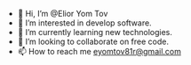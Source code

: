 - 👋 Hi, I’m @Elior Yom Tov
- 👀 I’m interested in develop software.
- 🌱 I’m currently learning new technologies.
- 💞️ I’m looking to collaborate on free code.
- 📫 How to reach me eyomtov81r@gmail.com

<!---
EliorYomTov/EliorYomTov is a ✨ special ✨ repository because its `README.md` (this file) appears on your GitHub profile.
You can click the Preview link to take a look at your changes.
--->
